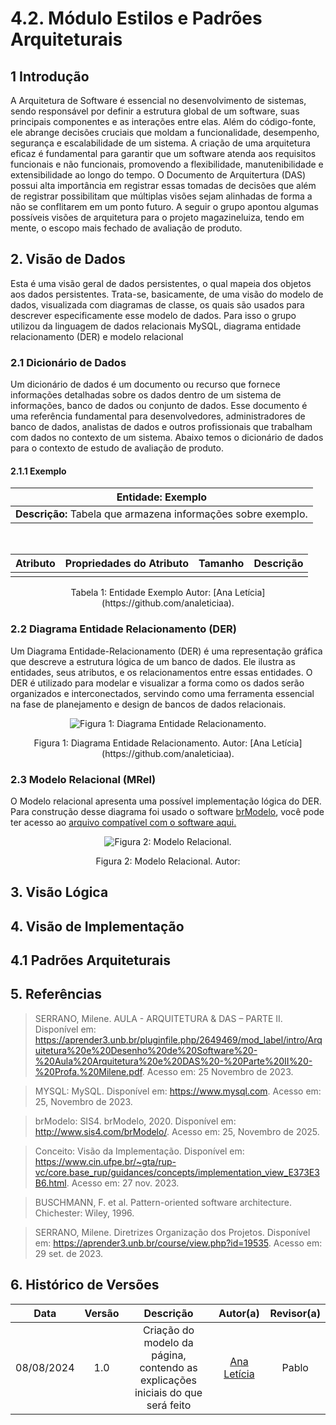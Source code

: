 # 4.2. Módulo Estilos e Padrões Arquiteturais

## 1 Introdução

A Arquitetura de Software é essencial no desenvolvimento de sistemas, sendo responsável por definir a estrutura global de um software, suas principais componentes e as interações entre elas. Além do código-fonte, ele abrange decisões cruciais que moldam a funcionalidade, desempenho, segurança e escalabilidade de um sistema. A criação de uma arquitetura eficaz é fundamental para garantir que um software atenda aos requisitos funcionais e não funcionais, promovendo a flexibilidade, manutenibilidade e extensibilidade ao longo do tempo.
O Documento de Arquitertura (DAS) possui alta importância em registrar essas tomadas de decisões que além de registrar possibilitam que múltiplas visões sejam alinhadas de forma a não se conflitarem em um ponto futuro.
A seguir o grupo apontou algumas possíveis visões de arquitetura para o projeto magazineluiza, tendo em mente, o escopo mais fechado de avaliação de produto.

## 2. Visão de Dados

Esta é uma visão geral de dados persistentes, o qual mapeia dos objetos aos dados persistentes. Trata-se, basicamente, de uma visão do modelo de dados, visualizada com diagramas de classe, os quais são usados para descrever especificamente esse modelo de dados. Para isso o grupo utilizou da linguagem de dados relacionais MySQL, diagrama entidade relacionamento (DER) e modelo relacional

### 2.1 Dicionário de Dados

Um dicionário de dados é um documento ou recurso que fornece informações detalhadas sobre os dados dentro de um sistema de informações, banco de dados ou conjunto de dados. Esse documento é uma referência fundamental para desenvolvedores, administradores de banco de dados, analistas de dados e outros profissionais que trabalham com dados no contexto de um sistema.
Abaixo temos o dicionário de dados para o contexto de estudo de avaliação de produto.

#### 2.1.1 Exemplo

| Entidade: Exemplo                                             |
| --------------------------------------------------------------- |
| **Descrição:** Tabela que armazena informações sobre exemplo. |

<br>

| **Atributo** | **Propriedades do Atributo**           | **Tamanho** | **Descrição**                  |
| ------------ | -------------------------------------- | ----------- | ------------------------------ |
|         |   |         |  |

<p align='center'>
Tabela 1: Entidade Exemplo Autor: [Ana Letícia](https://github.com/analeticiaa).
</p>

### 2.2 Diagrama Entidade Relacionamento (DER)

Um Diagrama Entidade-Relacionamento (DER) é uma representação gráfica que descreve a estrutura lógica de um banco de dados. Ele ilustra as entidades, seus atributos, e os relacionamentos entre essas entidades. O DER é utilizado para modelar e visualizar a forma como os dados serão organizados e interconectados, servindo como uma ferramenta essencial na fase de planejamento e design de bancos de dados relacionais.

<div align = "center"><img src="" alt="Figura 1: Diagrama Entidade Relacionamento."></div>

<p align='center'>
Figura 1: Diagrama Entidade Relacionamento. Autor: [Ana Letícia](https://github.com/analeticiaa).
</p>

### 2.3 Modelo Relacional (MRel)

O Modelo relacional apresenta uma possível implementação lógica do DER. Para construção desse diagrama foi usado o software [brModelo](http://www.sis4.com/brModelo/), você pode ter acesso ao [arquivo compatível com o software aqui.](https://raw.githubusercontent.com/UnBArqDsw2023-2/2023.2_G8_ProjetoMagazineLuiza/main/docs/Assets/ArquiteturaReutilizacao/VisaoDados/Modelo_Relacionao_magazineluiza.brM3")

<div align = "center"><img src="" alt="Figura 2: Modelo Relacional."></div>

<p align='center'>
Figura 2: Modelo Relacional. Autor: 
</p>

## 3. Visão Lógica

## 4. Visão de Implementação

## 4.1 Padrões Arquiteturais

## 5. Referências

> SERRANO, Milene. AULA - ARQUITETURA & DAS – PARTE II. Disponível em: <https://aprender3.unb.br/pluginfile.php/2649469/mod_label/intro/Arquitetura%20e%20Desenho%20de%20Software%20-%20Aula%20Arquitetura%20e%20DAS%20-%20Parte%20II%20-%20Profa.%20Milene.pdf>. Acesso em: 25 Novembro de 2023.

> MYSQL: MySQL. Disponível em: <https://www.mysql.com>. Acesso em: 25, Novembro de 2023.

> brModelo: SIS4. brModelo, 2020. Disponível em: <http://www.sis4.com/brModelo/>. Acesso em: 25, Novembro de 2025.

> Conceito: Visão da Implementação. Disponível em: <https://www.cin.ufpe.br/~gta/rup-vc/core.base_rup/guidances/concepts/implementation_view_E373E3B6.html>. Acesso em: 27 nov. 2023.

> BUSCHMANN, F. et al. Pattern-oriented software architecture. Chichester: Wiley, 1996.

> SERRANO, Milene. Diretrizes Organização dos Projetos. Disponível em: <https://aprender3.unb.br/course/view.php?id=19535>. Acesso em: 29 set. de 2023.

## 6. Histórico de Versões

|    Data    | Versão |                                                      Descrição                                                      |                                                 Autor(a)                                                  |                                            Revisor(a)                                            |
| :--------: | :----: | :-----------------------------------------------------------------------------------------------------------------: | :-------------------------------------------------------------------------------------------------------: | :----------------------------------------------------------------------------------------------: |
| 08/08/2024 |  1.0   | Criação do modelo da página, contendo as explicações iniciais do que será feito |                         [Ana Letícia](https://github.com/analeticiaa)                          |                              Pablo                            |

